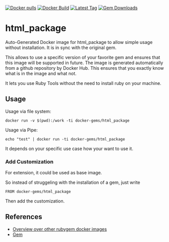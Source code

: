 [![Docker pulls](https://img.shields.io/docker/pulls/rubygem/html_package.svg)](https://hub.docker.com/r/rubygem/html_package/)
[![Docker Build](https://img.shields.io/docker/automated/rubygem/html_package.svg)](https://hub.docker.com/r/rubygem/html_package/)
[![Latest Tag](https://img.shields.io/github/tag/docker-rubygem/html_package.svg)](https://hub.docker.com/r/rubygem/html_package/)
[![Gem Downloads](https://img.shields.io/gem/dt/html_package.svg)](https://rubygems.org/gems/html_package/)
# html_package

Auto-Generated Docker image for html_package to allow simple usage without installation.
It is in sync with the original gem.

This allows to use a specific version of your favorite gem and ensures that this image will be supported in future.
The image is generated automatically from a github repository by Docker Hub.
This ensures that you exactly know what is in the image and what not.

It lets you use Ruby Tools without the need to install ruby on your machine.

## Usage

Usage via file system:

`docker run -v $(pwd):/work -ti docker-gems/html_package`

Usage via Pipe:

`echo "test" | docker run -ti docker-gems/html_package`

It depends on your specific use case how your want to use it.

### Add Customization

For extension, it could be used as base image.

So instead of struggeling with the installation of a gem, just write

`FROM docker-gems/html_package`

Then add the customization.

## References

 - [Overview over other rubygem docker images](https://github.com/thinkbot/docker-rubygem)
 - [Gem](https://rubygems.org/gems/html_package/)
